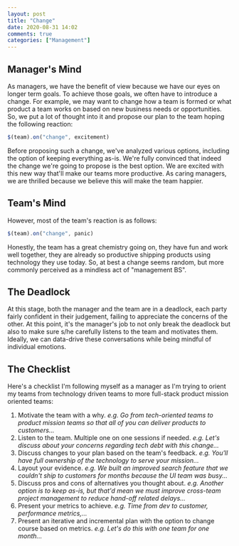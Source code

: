 ```yaml
---
layout: post
title: "Change"
date: 2020-08-31 14:02
comments: true
categories: ["Management"]
---
```


## Manager's Mind

As managers, we have the benefit of view because we have our eyes on  longer term goals. To achieve those goals, we often have to introduce a change. For example, we may want to change how a team is formed or what product a team works on based on new business needs or opportunities. So, we put a lot of thought into it and propose our plan to the team hoping the following reaction:

```javascript
$(team).on("change", excitement)
```

Before proposing such a change, we've analyzed various options, including the option of keeping everything as-is. We're fully convinced that indeed the change we're going to propose is the best option. We are excited with this new way that'll make our teams more productive. As caring managers, we are thrilled because we believe this will make the team happier.

## Team's Mind

However, most of the team's reaction is as follows:

```javascript
$(team).on("change", panic)
```

Honestly, the team has a great chemistry going on, they have fun and work well together, they are already so productive shipping products using technology they use today. So, at best a change seems random, but more commonly perceived as a mindless act of "management BS".

## The Deadlock

At this stage, both the manager and the team are in a deadlock, each party   fairly confident in their judgement, failing to appreciate the concerns of the other. At this point, it's the manager's job to not only break the deadlock but also to make sure s/he carefully listens to the team and motivates them. Ideally, we can data-drive these conversations while being mindful of individual emotions. 

## The Checklist

Here's a checklist I'm following myself as a manager as I'm trying to orient my teams from technology driven teams to more full-stack product mission oriented teams:

1. Motivate the team with a why. *e.g. Go from tech-oriented teams to product mission teams so that all of you can deliver products to customers...*
2. Listen to the team. Multiple one on one sessions if needed. *e.g. Let's discuss about your concerns regarding tech debt with this change...*
3. Discuss changes to your plan based on the team's feedback. *e.g. You'll have full ownership of the technology to serve your mission...*
3. Layout your evidence. *e.g. We built an improved search feature that we couldn't ship to customers for months because the UI team was busy...*
4. Discuss pros and cons of alternatives you thought about. *e.g. Another option is to keep as-is, but that'd mean we must improve cross-team project management to reduce hand-off related delays...*
4. Present your metrics to achieve. *e.g. Time from dev to customer, performance metrics,...*
5. Present an iterative and incremental plan with the option to change course based on metrics. *e.g. Let's do this with one team for one month...*